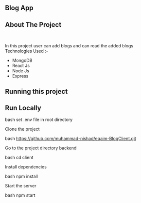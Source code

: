 ## Blog App


## About The Project
<br>

In this project user can add blogs and  can read the added blogs
Technologies Used :-
- MongoDB
- React Js
- Node Js
- Express


## Running this project

## Run Locally


bash
 set .env file in root directory 


Clone the project

bash
  https://github.com/muhammad-nishad/eqaim-BlogClient.git


Go to the project directory backend

bash
  cd client


Install dependencies

bash
  npm install


Start the server

bash
  npm start


<br/>

<br>

